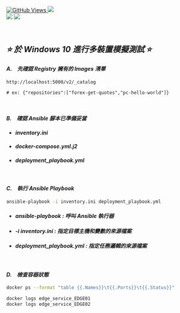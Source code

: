 <a href='https://github.com/Junwu0615/Ansible-Deploy-To-Edge'><img alt='GitHub Views' src='https://views.whatilearened.today/views/github/Junwu0615/Ansible-Deploy-To-Edge.svg'>
[![](https://img.shields.io/badge/Operating_System-Windows_10-blue.svg?style=plastic)](https://www.microsoft.com/zh-tw/software-download/windows10) <br>
[![](https://img.shields.io/badge/Project-Ansible_Deploy_To_Edge-blue.svg?style=plastic)](https://github.com/Junwu0615/Ansible-Deploy-To-Edge)
[![](https://img.shields.io/badge/Project-Docker-blue.svg?style=plastic)](https://github.com/Junwu0615/Ansible-Deploy-To-Edge) <br>

<br>

## *⭐ 於 Windows 10 進行多裝置模擬測試 ⭐*

#### *A.　先確認 Registry 擁有的 Images 清單*
  ```
  http://localhost:5000/v2/_catalog

  # ex: {"repositories":["forex-get-quotes","pc-hello-world"]}
  ```

<br>

#### *B.　確認 Ansible 腳本已準備妥當*
- #### *inventory.ini*
- #### *docker-compose.yml.j2*
- #### *deployment_playbook.yml*

<br>

#### *C.　執行 Ansible Playbook*
  ```bash
  ansible-playbook -i inventory.ini deployment_playbook.yml
  ```
  - #### *ansible-playbook : 呼叫 Ansible 執行器*
  - #### *-i inventory.ini : 指定目標主機和變數的來源檔案*
  - #### *deployment_playbook.yml : 指定任務邏輯的來源檔案*

<br>

#### *D.　檢查容器狀態*
  ```bash
  docker ps --format "table {{.Names}}\t{{.Ports}}\t{{.Status}}"

  docker logs edge_service_EDGE01
  docker logs edge_service_EDGE02
  ```
